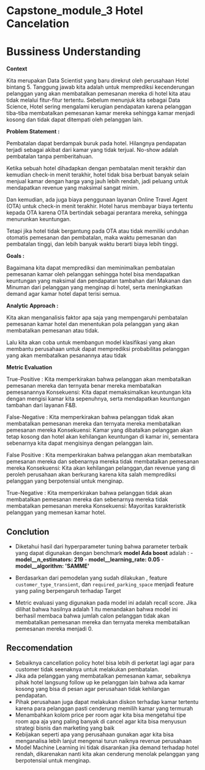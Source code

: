 # Capstone_module_3 Hotel Cancelation

# **Bussiness Understanding** 

**Context**

Kita merupakan Data Scientist yang baru direkrut oleh perusahaan Hotel bintang 5. Tanggung jawab kita adalah untuk memprediksi kecenderungan pelanggan yang akan membatalkan pemesanan mereka di hotel kita atau tidak melalui fitur-fitur tertentu. Sebelum menunjuk kita sebagai Data Science, Hotel sering mengalami kerugian pendapatan karena pelanggan tiba-tiba membatalkan pemesanan kamar mereka sehingga kamar menjadi kosong dan tidak dapat ditempati oleh pelanggan lain.

**Problem Statement :**

Pembatalan dapat berdampak buruk pada hotel. Hilangnya pendapatan terjadi sebagai akibat dari kamar yang tidak terjual. No-show adalah pembatalan tanpa pemberitahuan.

Ketika sebuah hotel dihadapkan dengan pembatalan menit terakhir dan kemudian check-in menit terakhir, hotel tidak bisa berbuat banyak selain menjual kamar dengan harga yang jauh lebih rendah, jadi peluang untuk mendapatkan revenue yang maksimal sangat minim.

Dan kemudian, ada juga biaya penggunaan layanan Online Travel Agent (OTA) untuk check-in menit terakhir. Hotel harus membayar biaya tertentu kepada OTA karena OTA bertindak sebagai perantara mereka, sehingga menurunkan keuntungan.

Tetapi jika hotel tidak bergantung pada OTA atau tidak memiliki unduhan otomatis pemesanan dan pembatalan, maka waktu pemesanan dan pembatalan tinggi, dan lebih banyak waktu berarti biaya lebih tinggi.

**Goals :**

Bagaimana kita dapat memprediksi dan meminimalkan pembatalan pemesanan kamar oleh pelanggan sehingga hotel bisa mendapatkan keuntungan yang maksimal dan pendapatan tambahan dari Makanan dan Minuman dari pelanggan yang menginap di hotel, serta meningkatkan demand agar kamar hotel dapat terisi semua.

**Analytic Approach :**

Kita akan menganalisis faktor apa saja yang mempengaruhi pembatalan pemesanan kamar hotel dan menentukan pola pelanggan yang akan membatalkan pemesanan atau tidak.

Lalu kita akan coba untuk membangun model klasifikasi yang akan membantu perusahaan untuk dapat memprediksi probabilitas pelanggan yang akan membatalkan pesanannya atau tidak

**Metric Evaluation**

True-Positive : Kita memperkirakan bahwa pelanggan akan membatalkan pemesanan mereka dan ternyata benar mereka membatalkan pemesanannya
Konsekuensi: Kita dapat memaksimalkan keuntungan kita dengan mengisi kamar kita sepenuhnya, serta mendapatkan keuntungan tambahan dari layanan F&B.

False-Negative : Kita memperkirakan bahwa pelanggan tidak akan membatalkan pemesanan mereka dan ternyata mereka membatalkan pemesanan mereka
Konsekuensi: Kamar yang dibatalkan pelanggan akan tetap kosong dan hotel akan kehilangan keuntungan di kamar ini, sementara sebenarnya kita dapat mengisinya dengan pelanggan lain.

False Positive : Kita memperkirakan bahwa pelanggan akan membatalkan pemesanan mereka dan sebenarnya mereka tidak membatalkan pemesanan mereka
Konsekuensi: Kita akan kehilangan pelanggan,dan revenue yang di peroleh perusahaan akan berkurang karena kita salah memprediksi pelanggan yang berpotensial untuk menginap.

True-Negative : Kita memperkirakan bahwa pelanggan tidak akan membatalkan pemesanan mereka dan sebenarnya mereka tidak membatalkan pemesanan mereka
Konsekuensi: Mayoritas karakteristik pelanggan yang memesan kamar hotel.


## **Conclution**
- Diketahui hasil dari hyperparameter tuning bahwa parameter terbaik yang dapat digunakan dengan benchmark **model Ada boost** adalah :
                - **model__n_estimators: 219**
                - **model__learning_rate: 0.05**
                - **model__algorithm: 'SAMME'**
                
- Berdasarkan dari pemodelan yang sudah dilakukan , feature `customer_type_transient`, dan `required_parking_space` menjadi feature yang paling berpengaruh terhadap Target
- Metric evaluasi yang digunakan pada model ini adalah recall score. Jika dilihat bahwa hasilnya adalah 1 itu menandakan bahwa model ini berhasil membaca bahwa jumlah calon pelanggan tidak akan membatalkan pemesanan mereka dan ternyata mereka membatalkan pemesanan mereka menjadi 0.

## **Reccomendation**

- Sebaiknya cancellation policy hotel bisa lebih di perketat lagi agar para customer tidak seenaknya untuk melakukan pembatalan.
- Jika ada pelanggan yang membatalkan pemesanan kamar, sebaiknya pihak hotel langsung follow up ke pelanggan lain bahwa ada kamar kosong yang bisa di pesan agar perusahaan tidak kehilangan pendapatan.
- Pihak perusahaan juga dapat melakukan diskon terhadap kamar tertentu karena para pelanggan pasti cenderung memilih kamar yang termurah
- Menambahkan kolom price per room agar kita bisa mengetahui tipe room apa aja yang paling banyak di cancel agar kita bisa menyusun strategi bisnis dan marketing yang baik
- Kebijakan seperti apa yang perusahaan gunakan agar kita bisa menganalisa lebih lanjut mengenai turun naiknya revenue perusahaan
- Model Machine Learning ini tidak disarankan jika demand terhadap hotel rendah, dikarenakan nanti kita akan cenderung menolak pelanggan yang berpotensial untuk menginap.


